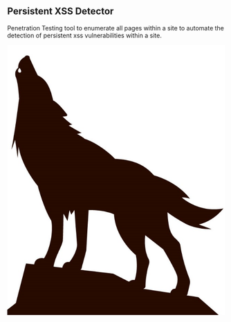 Persistent XSS Detector
-
Penetration Testing tool to enumerate all pages within a site to automate the detection of persistent xss vulnerabilities within a site.

![Screenshot](https://raw.githubusercontent.com/chuayupeng/freki/master/freki.jpg)
